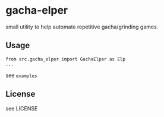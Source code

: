 # gacha-elper

small utility to help automate repetitive gacha/grinding games.

## Usage

```{python}
from src.gacha_elper import GachaElper as Elp
...
```
see `examples`

## License

see LICENSE
